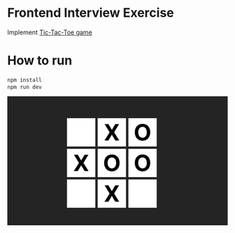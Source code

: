 # Frontend Interview Exercise

Implement [Tic-Tac-Toe game](https://en.wikipedia.org/wiki/Tic-tac-toe)

# How to run

```
npm install
npm run dev
```

![Screenshot](https://github.com/aphiwadChhoeun/Frontend-Interview-Tic-Tac-Toe/blob/main/src/assets/screenshot_01.PNG?raw=true)
